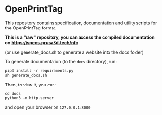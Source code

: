 # OpenPrintTag

This repository contains specification, documentation and utility scripts for the OpenPrintTag format.

**This is a "raw" repository, you can access the compiled documentation on https://specs.prusa3d.tech/nfc**

(or use generate_docs.sh to generate a website into the docs folder)

To generate documentation (to the `docs` directory), run:
```python
pip3 install -r requirements.py
sh generate_docs.sh
```

Then, to view it, you can:
```
cd docs
python3 -m http.server
```
and open your browser on `127.0.0.1:8000`
